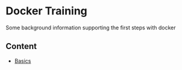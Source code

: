 # Docker Training

Some background information supporting the first steps with docker

## Content

- [Basics](basics.md)
